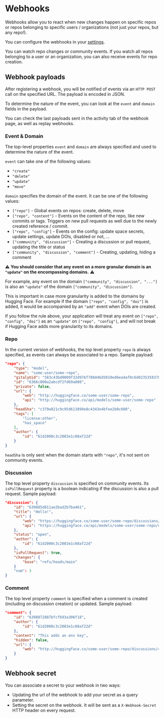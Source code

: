 # Webhooks

Webhooks allow you to react when new changes happen on specific repos or repos belonging to specific users / organizations (not just your repos, but any repo!).

You can configure the webhooks in your [settings](https://huggingface.co/settings/webhooks).

You can watch repo changes or community events. If you watch all repos belonging to a user or an organization, you can also receive events for repo creation.

## Webhook payloads

After registering a webhook, you will be notified of events via an `HTTP POST` call on the specified URL. The payload is encoded in JSON.

To determine the nature of the event, you can look at the `event` and `domain` fields in the payload.

You can check the last payloads sent in the activity tab of the webhook page, as well as replay webhooks.

### Event & Domain

The top-level properties `event` and `domain` are always specified and used to determine the nature of the event.

`event` can take one of the following values: 

- `"create"`
- `"delete"`
- `"update"`
- `"move"`

`domain` specifies the domain of the event. It can be one of the following values:


- `["repo"]` - Global events on repos: create, delete, move
- `["repo", "content"]` - Events on the content of the repo, like new commits or tags. Triggers on new pull requests as well due to the newly created reference / commit.
- `["repo", "config"]` - Events on the config: update space secrets, update settings, update DOIs, disabled or not, ...
- `["community", "discussion"]` - Creating a discussion or pull request, updating the title or status
- `["community", "discussion", "comment"]` - Creating, updating, hiding a comment

⚠️ **You should consider that any event on a more granular domain is an `"update"` on the encompassing domains.** ⚠️

For example, any event on the domain `["community", "discussion", "..."]` is also an `"update"` of the domain `["community", "discussion"]`.

This is important in case more granularity is added to the domains by Hugging Face. For example if the domain `["repo", "config", "doi"]` is added, it would be accompanied by an `"add"` event when DOIs are created. 

If you follow the rule above, your application will treat any event on `["repo", "config", "doi"]` as an `"update"` on `["repo", "config"]`, and will not break if Hugging Face adds more granularity to its domains.

### Repo

In the current version of webhooks, the top level property `repo` is always specified, as events can always be associated to a repo. Sample payload:

```json
"repo": {
	"type": "model",
	"name": "some-user/some-repo",
	"gitalyUid": "583c43bd0009f32d976f788446d5010ed6ea4af0c6d0235358378cb56d312f2b",
	"id": "6366c000a2abcdf2fd69a080",
	"private": false,
	"url": {
		"web": "http://huggingface.co/some-user/some-repo",
		"api": "http://huggingface.co/api/models/some-user/some-repo"
	},
	"headSha": "c379e821c9c95d613899e8c4343e4bfee2b0c600",
	"tags": [
		"license:other",
		"has_space"
	],
	"author": {
		"id": "61d2000c3c2083e1c08af22d"
	}
}
```

`headSha` is only sent when the domain starts with `"repo"`, it's not sent on community events.

### Discussion

The top level property `discussion` is specified on community events. Its `isPullRequest` property is a boolean indicating if the discussion is also a pull request. Sample payload:

```json
"discussion": {
	"id": "639885d811ae2bad2b7ba461",
	"title": "Hello!",
	"url": {
		"web": "https://huggingface.co/some-user/some-repo/discussions/3",
		"api": "https://huggingface.co/api/models/some-user/some-repo/discussions/3"
	},
	"status": "open",
	"author": {
		"id": "61d2000c3c2083e1c08af22d"
	},
	"isPullRequest": true,
	"changes": {
		"base": "refs/heads/main"
	}
	"num": 3
}
```

### Comment

The top level property `comment` is specified when a comment is created (including on discussion creation) or updated. Sample payload:

```json
"comment": {
	"id": "6398872887bfcfb93a306f18",
	"author": {
		"id": "61d2000c3c2083e1c08af22d"
	},
	"content": "This adds an env key",
	"hidden": false,
	"url": {
		"web": "http://huggingface.co/some-user/some-repo/discussions/4#6398872887bfcfb93a306f18"
	}
}
```

## Webhook secret

You can associate a secret to your webhook in two ways:

- Updating the url of the webhook to add your secret as a query parameter.
- Setting the secret on the webhook. It will be sent as a `X-Webhook-Secret` HTTP header on every request.